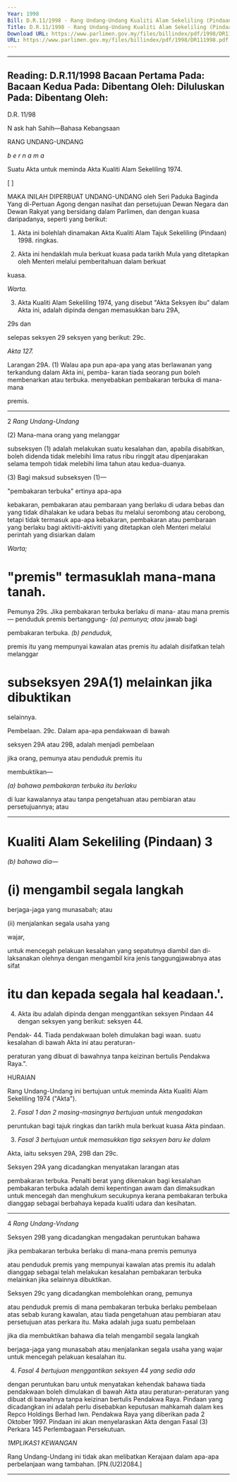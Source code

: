 ```yaml
---
Year: 1998
Bill: D.R.11/1998 - Rang Undang-Undang Kualiti Alam Sekeliling (Pindaan) 1998 (Lulus)
Title: D.R.11/1998 - Rang Undang-Undang Kualiti Alam Sekeliling (Pindaan) 1998 (Lulus)
Download URL: https://www.parlimen.gov.my/files/billindex/pdf/1998/DR111998.pdf
URL: https://www.parlimen.gov.my/files/billindex/pdf/1998/DR111998.pdf
---
```

---
Reading:
D.R.11/1998
Bacaan Pertama Pada:
Bacaan Kedua Pada:
Dibentang Oleh:
Diluluskan Pada:
Dibentang Oleh:
---

D.R. 11/98

N ask hah Sahih—Bahasa Kebangsaan

RANG UNDANG-UNDANG

_b e r n a m a_

Suatu Akta untuk meminda Akta Kualiti Alam Sekeliling
1974.

[ ]

MAKA INILAH DIPERBUAT UNDANG-UNDANG
oleh Seri Paduka Baginda Yang di-Pertuan Agong dengan
nasihat dan persetujuan Dewan Negara dan Dewan Rakyat
yang bersidang dalam Parlimen, dan dengan kuasa
daripadanya, seperti yang berikut:

1. Akta ini bolehlah dinamakan Akta Kualiti Alam Tajuk
Sekeliling (Pindaan) 1998. ringkas.

2. Akta ini hendaklah mula berkuat kuasa pada tarikh Mula
yang ditetapkan oleh Menteri melalui pemberitahuan dalam berkuat

kuasa.

_Warta._

3. Akta Kualiti Alam Sekeliling 1974, yang disebut "Akta Seksyen
ibu" dalam Akta ini, adalah dipinda dengan memasukkan baru 29A,

29s dan

selepas seksyen 29 seksyen yang berikut: 29c.

_Akta 127._

Larangan 29A. (1) Walau apa pun apa-apa yang
atas berlawanan yang terkandung dalam Akta ini,
pemba-
karan tiada seorang pun boleh membenarkan atau
terbuka. menyebabkan pembakaran terbuka di mana-mana

premis.


-----

2 _Rang Undang-Undang_

(2) Mana-mana orang yang melanggar

subseksyen (1) adalah melakukan suatu kesalahan
dan, apabila disabitkan, boleh didenda tidak
melebihi lima ratus ribu ringgit atau dipenjarakan
selama tempoh tidak melebihi lima tahun atau
kedua-duanya.

(3) Bagi maksud subseksyen (1)—

"pembakaran terbuka" ertinya apa-apa

kebakaran, pembakaran atau pembaraan yang
berlaku di udara bebas dan yang tidak dihalakan
ke udara bebas itu melalui serombong atau
cerobong, tetapi tidak termasuk apa-apa
kebakaran, pembakaran atau pembaraan yang
berlaku bagi aktiviti-aktiviti yang ditetapkan oleh
Menteri melalui perintah yang disiarkan dalam

_Warta;_

# "premis" termasuklah mana-mana tanah.

Pemunya 29s. Jika pembakaran terbuka berlaku di mana-
atau mana premis—
penduduk
premis
bertanggung- _(a) pemunya; atau_
jawab bagi

pembakaran
terbuka. _(b) penduduk,_

premis itu yang mempunyai kawalan atas
premis itu adalah disifatkan telah melanggar
# subseksyen 29A(1) melainkan jika dibuktikan
selainnya.

Pembelaan. 29c. Dalam apa-apa pendakwaan di bawah

seksyen 29A atau 29B, adalah menjadi pembelaan

jika orang, pemunya atau penduduk premis itu

membuktikan—

_(a) bahawa pembakaran terbuka itu berlaku_

di luar kawalannya atau tanpa
pengetahuan atau pembiaran atau
persetujuannya; atau


-----

# Kualiti Alam Sekeliling (Pindaan) 3

_(b) bahawa dia—_

# (i) mengambil segala langkah

berjaga-jaga yang munasabah;
atau

(ii) menjalankan segala usaha yang

wajar,

untuk mencegah pelakuan kesalahan
yang sepatutnya diambil dan di-
laksanakan olehnya dengan mengambil
kira jenis tanggungjawabnya atas sifat
# itu dan kepada segala hal keadaan.'.

4. Akta ibu adalah dipinda dengan menggantikan seksyen Pindaan
44 dengan seksyen yang berikut: seksyen 44.

Pendak- 44. Tiada pendakwaan boleh dimulakan bagi
waan. suatu kesalahan di bawah Akta ini atau peraturan-

peraturan yang dibuat di bawahnya tanpa
keizinan bertulis Pendakwa Raya.".

HURAIAN

Rang Undang-Undang ini bertujuan untuk meminda Akta Kualiti
Alam Sekeliling 1974 ("Akta").

2. _Fasal 1 dan 2 masing-masingnya bertujuan untuk mengadakan_

peruntukan bagi tajuk ringkas dan tarikh mula berkuat kuasa Akta
pindaan.

3. _Fasal 3 bertujuan untuk memasukkan tiga seksyen baru ke dalam_

Akta, iaitu seksyen 29A, 29B dan 29c.

Seksyen 29A yang dicadangkan menyatakan larangan atas

pembakaran terbuka. Penalti berat yang dikenakan bagi kesalahan
pembakaran terbuka adalah demi kepentingan awam dan dimaksudkan
untuk mencegah dan menghukum secukupnya kerana pembakaran
terbuka dianggap sebagai berbahaya kepada kualiti udara dan
kesihatan.


-----

4 _Rang Undang-Vndang_

Seksyen 29B yang dicadangkan mengadakan peruntukan bahawa

jika pembakaran terbuka berlaku di mana-mana premis pemunya

atau penduduk premis yang mempunyai kawalan atas premis itu
adalah dianggap sebagai telah melakukan kesalahan pembakaran
terbuka melainkan jika selainnya dibuktikan.

Seksyen 29c yang dicadangkan membolehkan orang, pemunya

atau penduduk premis di mana pembakaran terbuka berlaku pembelaan
atas sebab kurang kawalan, atau tiada pengetahuan atau pembiaran
atau persetujuan atas perkara itu. Maka adalah juga suatu pembelaan

jika dia membuktikan bahawa dia telah mengambil segala langkah

berjaga-jaga yang munasabah atau menjalankan segala usaha yang
wajar untuk mencegah pelakuan kesalahan itu.

4. _Fasal 4 bertujuan menggantikan seksyen 44 yang sedia ada_

dengan peruntukan baru untuk menyatakan kehendak bahawa tiada
pendakwaan boleh dimulakan di bawah Akta atau peraturan-peraturan
yang dibuat di bawahnya tanpa keizinan bertulis Pendakwa Raya.
Pindaan yang dicadangkan ini adalah perlu disebabkan keputusan
mahkamah dalam kes Repco Holdings Berhad Iwn. Pendakwa Raya
yang diberikan pada 2 Oktober 1997. Pindaan ini akan menyelaraskan
Akta dengan Fasal (3) Perkara 145 Perlembagaan Persekutuan.

_1MPLIKAS1_ _KEWANGAN_

Rang Undang-Undang ini tidak akan melibatkan Kerajaan dalam
apa-apa perbelanjaan wang tambahan. [PN.(U2)2084.]


-----

